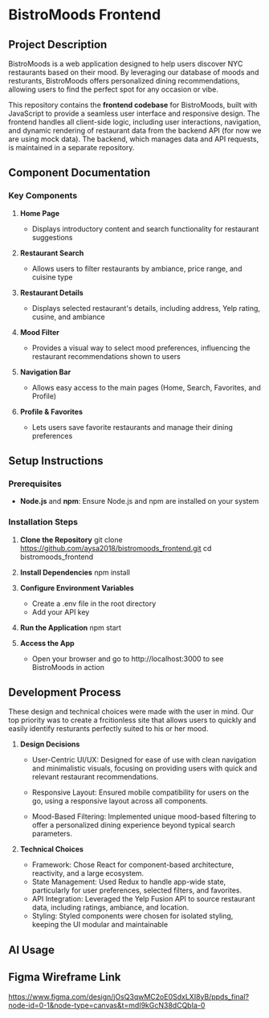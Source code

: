 # BistroMoods Frontend

## Project Description

BistroMoods is a web application designed to help users discover NYC restaurants based on their mood. By leveraging our database of moods and resturants, BistroMoods offers personalized dining recommendations, allowing users to find the perfect spot for any occasion or vibe.

This repository contains the **frontend codebase** for BistroMoods, built with JavaScript to provide a seamless user interface and responsive design. The frontend handles all client-side logic, including user interactions, navigation, and dynamic rendering of restaurant data from the backend API (for now we are using mock data). The backend, which manages data and API requests, is maintained in a separate repository.

## Component Documentation

### Key Components

1. **Home Page**  
   - Displays introductory content and search functionality for restaurant suggestions
  
2. **Restaurant Search**  
   - Allows users to filter restaurants by ambiance, price range, and cuisine type
  
3. **Restaurant Details**  
   - Displays selected restaurant's details, including address, Yelp rating, cusine, and ambiance
  
4. **Mood Filter**  
   - Provides a visual way to select mood preferences, influencing the restaurant recommendations shown to users

5. **Navigation Bar**  
   - Allows easy access to the main pages (Home, Search, Favorites, and Profile)

6. **Profile & Favorites**  
   - Lets users save favorite restaurants and manage their dining preferences

## Setup Instructions

### Prerequisites

- **Node.js** and **npm**: Ensure Node.js and npm are installed on your system

### Installation Steps

1. **Clone the Repository**
   git clone https://github.com/aysa2018/bistromoods_frontend.git
   cd bistromoods_frontend
   
3. **Install Dependencies**
   npm install
   
5. **Configure Environment Variables**
    -  Create a .env file in the root directory
    - Add your API key 
   
4. **Run the Application**
   npm start
   
5. **Access the App**
   - Open your browser and go to http://localhost:3000 to see BistroMoods in action

## Development Process
These design and technical choices were made with the user in mind. Our top priority was to create a frcitionless site that allows users to quickly and easily identify resturants perfectly suited to his or her mood. 

1. **Design Decisions**
   
     - User-Centric UI/UX:
       Designed for ease of use with clean navigation and minimalistic visuals, focusing on providing users with quick and relevant restaurant recommendations.

     - Responsive Layout:
         Ensured mobile compatibility for users on the go, using a responsive layout across all components.

     - Mood-Based Filtering:
         Implemented unique mood-based filtering to offer a personalized dining experience beyond typical search parameters.

2. **Technical Choices**
   - Framework: Chose React for component-based architecture, reactivity, and a large ecosystem.
   - State Management: Used Redux to handle app-wide state, particularly for user preferences, selected filters, and favorites.
   - API Integration: Leveraged the Yelp Fusion API to source restaurant data, including ratings, ambiance, and location.
   - Styling: Styled components were chosen for isolated styling, keeping the UI modular and maintainable 

## AI Usage

## Figma Wireframe Link
https://www.figma.com/design/jOsQ3qwMC2oE0SdxLXI8yB/ppds_final?node-id=0-1&node-type=canvas&t=mdI9kGcN38dCQbIa-0
